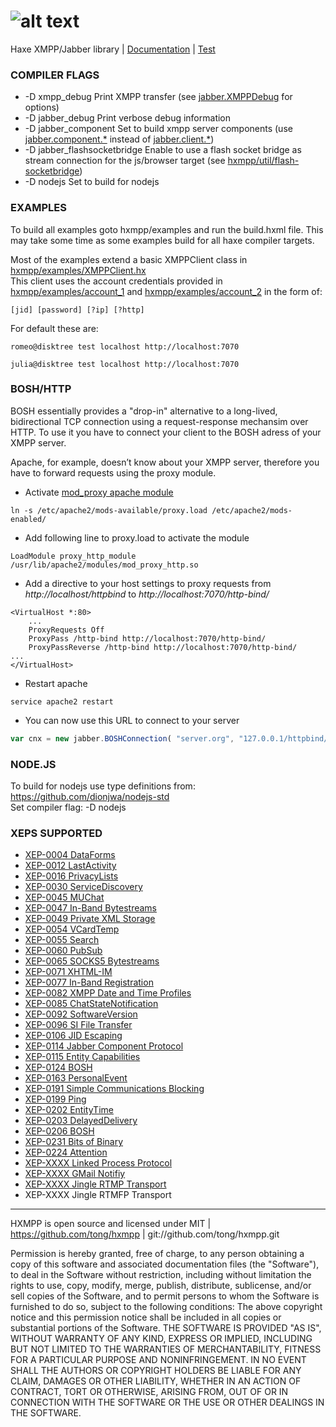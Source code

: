 ![alt text](http://hxmpp.disktree.net/img/hxmpp.png "Haxe XMPP/Jabber library")
===
Haxe XMPP/Jabber library | [Documentation](http://hxmpp.disktree.net/doc/api/ "API documentation") | [Test](http://hxmpp.disktree.net/test/ "Unit test results")



### COMPILER FLAGS
* -D xmpp_debug    Print XMPP transfer (see [jabber.XMPPDebug](http://hxmpp.disktree.net/doc/api/types/jabber/XMPPDebug.html) for options)
* -D jabber_debug    Print verbose debug information
* -D jabber_component    Set to build xmpp server components (use [jabber.component.*](http://hxmpp.disktree.net/doc/api/packages/jabber/component/package.html) instead of [jabber.client.*](http://hxmpp.disktree.net/doc/api/packages/jabber/client/package.html))
* -D jabber_flashsocketbridge  Enable to use a flash socket bridge as stream connection for the js/browser target (see [hxmpp/util/flash-socketbridge](https://github.com/tong/hxmpp/tree/master/util/flash-socketbridge))
* -D nodejs    Set to build for nodejs



### EXAMPLES
To build all examples goto hxmpp/examples and run the build.hxml file.
This may take some time as some examples build for all haxe compiler targets.

Most of the examples extend a basic XMPPClient class in [hxmpp/examples/XMPPClient.hx](https://github.com/tong/hxmpp/blob/master/examples/XMPPClient.hx)  
This client uses the account credentials provided in [hxmpp/examples/account_1](https://github.com/tong/hxmpp/blob/master/examples/account_1) and [hxmpp/examples/account_2](https://github.com/tong/hxmpp/blob/master/examples/account_2) in the form of:  
```
[jid] [password] [?ip] [?http] 
```
For default these are:
```
romeo@disktree test localhost http://localhost:7070  
```
```
julia@disktree test localhost http://localhost:7070  
```


### BOSH/HTTP
BOSH essentially provides a "drop-in" alternative to a long-lived, bidirectional TCP connection using a request-response mechansim over HTTP.
To use it you have to connect your client to the BOSH adress of your XMPP server.

Apache, for example, doesn’t know about your XMPP server, therefore you have to forward requests using the proxy module.

* Activate [mod_proxy apache module](http://httpd.apache.org/docs/2.2/mod/mod_proxy.html)
```shell
ln -s /etc/apache2/mods-available/proxy.load /etc/apache2/mods-enabled/
```

* Add following line to proxy.load to activate the module
```shell
LoadModule proxy_http_module /usr/lib/apache2/modules/mod_proxy_http.so
```

* Add a directive to your host settings to proxy requests from *http://localhost/httpbind* to *http://localhost:7070/http-bind/* 
```shell                                                                                                                        
<VirtualHost *:80>
    ...
	ProxyRequests Off
	ProxyPass /http-bind http://localhost:7070/http-bind/
	ProxyPassReverse /http-bind http://localhost:7070/http-bind/
...
</VirtualHost>
```

* Restart apache
```shell
service apache2 restart
```

* You can now use this URL to connect to your server
```javascript
var cnx = new jabber.BOSHConnection( "server.org", "127.0.0.1/httpbind/" );
```




### NODE.JS
To build for nodejs use type definitions from: https://github.com/dionjwa/nodejs-std  
Set compiler flag: -D nodejs




### XEPS SUPPORTED
* [XEP-0004 DataForms](http://xmpp.org/extensions/xep-0004.html)
* [XEP-0012 LastActivity](http://xmpp.org/extensions/xep-0004.html)
* [XEP-0016 PrivacyLists](http://xmpp.org/extensions/xep-0004.html)
* [XEP-0030 ServiceDiscovery](http://xmpp.org/extensions/xep-0004.html)
* [XEP-0045 MUChat](http://xmpp.org/extensions/xep-0004.html)
* [XEP-0047 In-Band Bytestreams](http://xmpp.org/extensions/xep-0004.html)
* [XEP-0049 Private XML Storage](http://xmpp.org/extensions/xep-0004.html)
* [XEP-0054 VCardTemp](http://xmpp.org/extensions/xep-0004.html)
* [XEP-0055 Search](http://xmpp.org/extensions/xep-0004.html)
* [XEP-0060 PubSub](http://xmpp.org/extensions/xep-0004.html)
* [XEP-0065 SOCKS5 Bytestreams](http://xmpp.org/extensions/xep-0004.html)
* [XEP-0071 XHTML-IM](http://xmpp.org/extensions/xep-0004.html)
* [XEP-0077 In-Band Registration](http://xmpp.org/extensions/xep-0004.html)
* [XEP-0082 XMPP Date and Time Profiles](http://xmpp.org/extensions/xep-0004.html)
* [XEP-0085 ChatStateNotification](http://xmpp.org/extensions/xep-0004.html)
* [XEP-0092 SoftwareVersion](http://xmpp.org/extensions/xep-0004.html)
* [XEP-0096 SI File Transfer](http://xmpp.org/extensions/xep-0004.html)
* [XEP-0106 JID Escaping](http://xmpp.org/extensions/xep-0004.html)
* [XEP-0114 Jabber Component Protocol](http://xmpp.org/extensions/xep-0004.html)
* [XEP-0115 Entity Capabilities](http://xmpp.org/extensions/xep-0004.html)
* [XEP-0124 BOSH](http://xmpp.org/extensions/xep-0004.html)
* [XEP-0163 PersonalEvent ](http://xmpp.org/extensions/xep-0004.html)
* [XEP-0191 Simple Communications Blocking](http://xmpp.org/extensions/xep-0004.html)
* [XEP-0199 Ping ](http://xmpp.org/extensions/xep-0004.html)
* [XEP-0202 EntityTime](http://xmpp.org/extensions/xep-0004.html)
* [XEP-0203 DelayedDelivery](http://xmpp.org/extensions/xep-0004.html)
* [XEP-0206 BOSH](http://xmpp.org/extensions/xep-0004.html)
* [XEP-0231 Bits of Binary](http://xmpp.org/extensions/xep-0004.html)
* [XEP-0224 Attention](http://xmpp.org/extensions/xep-0004.html)
* [XEP-XXXX Linked Process Protocol](http://xmpp.org/extensions/inbox/lop.html)
* [XEP-XXXX GMail Notifiy](http://code.google.com/apis/talk/jep_extensions/gmail.html)
* [XEP-XXXX Jingle RTMP Transport](http://xmpp.org/extensions/inbox/jingle-rtmp.html)
* XEP-XXXX Jingle RTMFP Transport



---

HXMPP is open source and licensed under MIT | https://github.com/tong/hxmpp | git://github.com/tong/hxmpp.git

Permission is hereby granted, free of charge, to any person obtaining a copy of this software and associated documentation files (the "Software"), to deal in the Software without restriction, including without limitation the rights to use, copy, modify, merge, publish, distribute, sublicense, and/or sell copies of the Software, and to permit persons to whom the Software is furnished to do so, subject to the following conditions:
The above copyright notice and this permission notice shall be included in all copies or substantial portions of the Software.
THE SOFTWARE IS PROVIDED "AS IS", WITHOUT WARRANTY OF ANY KIND, EXPRESS OR IMPLIED, INCLUDING BUT NOT LIMITED TO THE WARRANTIES OF MERCHANTABILITY, FITNESS FOR A PARTICULAR PURPOSE AND NONINFRINGEMENT. IN NO EVENT SHALL THE AUTHORS OR COPYRIGHT HOLDERS BE LIABLE FOR ANY CLAIM, DAMAGES OR OTHER LIABILITY, WHETHER IN AN ACTION OF CONTRACT, TORT OR OTHERWISE, ARISING FROM, OUT OF OR IN CONNECTION WITH THE SOFTWARE OR THE USE OR OTHER DEALINGS IN THE SOFTWARE.
